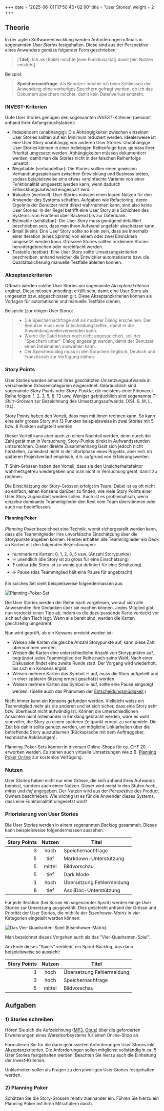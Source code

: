 +++
date = '2025-06-01T17:50:40+02:00'
title = 'User Stories'
weight = 2
+++

## Theorie

In der agilen Softwareentwicklung werden Anforderungen oftmals in sogenannten _User Stories_ festgehalten. Diese sind aus der Perspektive eines Anwenders gemäss folgender Form geschrieben:

> [**Titel**]: Ich als [Rolle] möchte [eine Funktionalität] damit [ein Nutzen entsteht].

Beispiel:

> **Speichernachfrage**: Als Benutzer möchte ich beim Schliessen der Anwendung
> ohne vorheriges Speichern gefragt werden, ob ich das Dokument speichern möchte,
> damit kein Datenverlust entsteht.

### INVEST-Kriterien

Gute User Stories genügen den sogenannten _INVEST_-Kriterien (benannt anhand ihrer Anfangsbuchstaben):

- **I**ndependent (unabhängig): Die Abhängigkeiten zwischen einzelnen User Stories sollten auf ein Minimum reduziert werden. Idealerweise ist eine User Story unabhängig von anderen User Stories. Unabhängige User Stories können in einer beliebigen Reihenfolge bzw. gemäss ihrer Priorität umgesetzt werden. Abhängigkeiten müssen dokumentiert werden, damit man die Stories nicht in der falschen Reihenfolge umsetzt.
- **N**egotiable (verhandelbar): Die Stories sollten einen gewissen Verhandlungsspielraum zwischen Entwicklung und Business bieten, sodass beispielsweise eine etwas vereinfachte Variante von einer Funktionalität umgesetzt werden kann, wenn dadurch Entwicklungsaufwand eingespart wird.
- **V**aluable (wertvoll): User Stories müssen einen klaren Nutzen für den Anwender des Systems schaffen. Aufgaben wie Refactoring, deren Ergebnis der Benutzer nicht direkt wahrnehmen kann, sind also keine User Stories. In der Regel betrifft eine User Story alle Schichten des Systems: von Frontend über Backend bis zur Datenbank.
- **E**stimable (schätzbar): Die User Story muss genügend detailliert beschrieben sein, dass man ihren Aufwand ungefähr abschätzen kann.
- **S**mall (klein): Eine User Story sollte so klein sein, dass sie innerhalb einer Iteration (eines Sprints) von einem oder zwei Enwicklern umgesetzt werden kann. Grössere Stories sollten in kleinere Stories heruntergebrochen oder vereinfacht werden.
- **T**estable (testbar): Eine User Story sollte Umsetzungskriterien beschreiben, anhand welcher die Entwickler automatisierte bzw. die Qualitätssicherung manuelle Testfälle ableiten können.

### Akzeptanzkriterien

Oftmals werden solche User Stories um sogenannte _Akzeptanzkriterien_ ergänzt. Diese müssen unbedingt erfüllt sein, damit eine User Story als umgesetzt bzw. abgeschlossen gilt. Diese Akzeptanzkriterien können als Vorlagen für automatische und manuelle Testfälle dienen.

Beispiele (zur obigen User Story):

> - Die Speichernachfrage soll als modaler Dialog erscheinen. Der Benutzer muss eine Entscheidung treffen, damit er die Anwendung weiterverwenden kann.
> - Wurde die Datei bisher noch nicht abgespeichert, soll der "Speichern unter"-Dialog angezeigt werden, damit der Benutzer einen Dateinamen auswählen kann.
> - Der Speicherdialog muss in den Sprachen Englisch, Deutsch und Französisch zur Verfügung stehen.

### Story Points

User Stories werden anhand ihres geschätzten Umsetzungsaufwands in verschiedene Grössenkategorien eingeordnet. Gebräuchlich sind sogenannte _Story Points_ oder _Story-Punkte_, die meistens einer Fibonacci-Reihe folgen: 1, 2, 3, 5, 8, 13 usw. Weniger gebräuchlich sind sogenannte _T-Shirt-Grössen_ zur Bezeichnung des Umsetzungsaufwands: (XS), S, M, L, (XL).

Story Points haben den Vorteil, dass man mit ihnen rechnen kann. So kann eine sehr grosse Story mit 13 Punkten beispielsweise in zwei Stories mit 5 bzw. 8 Punkten aufgeteilt werden.

Dieser Vorteil kann aber auch zu einem Nachteil werden, denn durch die Zahl gerät man in Versuchung, Story-Punkte direkt in Aufwandsstunden umzurechnen. Dieser direkte Zusammenhang lässt sich jedoch nicht herstellen, zumindest nicht in der Startphase eines Projekts, aber evtl. im späteren Projektverlauf empirisch, d.h. aufgrund von Erfahrungswerten.

T-Shirt-Grössen haben den Vorteil, dass sie den Unsicherheitsfaktor wahrheitsgetreu wiedergeben und man nicht in Versuchung gerät, damit zu rechnen.

Die Einschätzung der Story-Grössen erfolgt im Team. Dabei ist es oft nicht so einfach, einen Konsens darüber zu finden, wie viele Story Points einer User Story zugeordnet werden sollen. Auch ist es problematisch, wenn einzelne dominante Teammitglieder den Rest vom Team überstimmen oder auch nur beeinflussen.

#### Planning Poker

_Planning Poker_ bezeichnet eine Technik, womit sichergestellt werden kann, dass alle Teammitglieder ihre unverfälsche Einschätzung über die Storypunkte abgeben können. Hierbei erhalten alle Teammitglieder ein Deck an Karten mit den folgenden Bezeichnungen:

- nummerierte Karten: 0, 1, 2, 3, 5 usw. (Anzahl Storypunkte)
- :infinity: unendlich (die Story ist zu gross für eine Einschätzung)
- :question: unklar (die Story ist zu wenig gut definiert für eine Schätzung)
- :coffee: Pause (das Teammitglied hält eine Pause für angebracht)

Ein solches Set sieht beispielsweise folgendermassen aus:

![Planning-Poker-Set](/img/planning-poker.png)

Die User Stories werden der Reihe nach vorgelesen, worauf sich alle Anwesenden ihre Gedanken über sie machen können. Jedes Mitglied gibt nun verdeckt einen Tipp ab, indem es die dazu passende Karte verdeckt vor sich auf den Tisch legt. Wenn alle bereit sind, werden die Karten gleichzeitig umgedreht.

Nun wird geprüft, ob ein Konsens erreicht worden ist:

- Weisen alle Karten die gleiche Anzahl Storypunkte auf, kann diese Zahl übernommen werden.
- Weisen die Karten eine unterschiedliche Anzahl von Storypunkten auf, begründet jedes Teammitglied der Reihe nach seine Wahl. Nach einer Diskussion findet eine zweite Runde statt. Der Vorgang wird wiederholt, bis sich ein Konsens ergibt.
- Weisen mehrere Karten das Symbol :infinity: auf, muss die Story aufgeteilt und in einer späteren Sitzung erneut geschätzt werden.
- Weisen mehrere Karten das Symbol :coffee: auf, sollte eine Pause eingelegt werden. (Siehe auch das Phänomen der [Entscheidungsmüdigkeit](https://karrierebibel.de/entscheidungsmuedigkeit/).)

Nicht immer kann ein Konsens gefunden werden. Vielleicht weiss ein Teammitglied mehr als die anderen und ist sich sicher, dass eine Story sehr bzw. überhaupt nicht aufwändig ist. Können die unterschiedlichen Ansichten nicht miteinander in Einklang gebracht werden, wäre es wohl sinnvoller, die Story zu einem späteren Zeitpunkt erneut zu verhandeln. Die Zeit bis dahin sollte genutzt werden, um mögliche Unklarheiten über die betreffende Story auszuräumen (Rücksprache mit dem Auftraggeber, technische Abklärungen).

Planning-Poker-Sets können in diversen Online-Shops für ca. CHF 20.- erworben werden. Es stehen auch virtuelle Umsetzungen wie z.B. [Planning Poker Online](https://planningpokeronline.com/) zur kostenlos Verfügung.

### Nutzen

User Stories haben nicht nur eine Grösse, die sich anhand ihres Aufwands bemisst, sondern auch einen Nutzen. Dieser wird meist in den Stufen _hoch_, _mittel_ und _tief_ angegeben. Der Nutzen wird aus der Perspektive des Product Owners beschrieben: Wie wichtig ist es für die Anwender dieses Systems, dass eine Funktionalität umgesetzt wird?

### Priorisierung von User Stories

Die User Stories werden in einem sogenannten _Backlog_ gesammelt. Dieses kann beispielsweise folgendermassen aussehen:

| Story Points | Nutzen | Titel                     |
|-------------:|:------:|---------------------------|
|            3 |  hoch  | Speichernachfrage         |
|            5 |  tief  | Markdown-Unterstützung    |
|            5 | mittel | Bildvorschau              |
|            5 |  tief  | Dark Mode                 |
|            1 |  hoch  | Übersetzung Fehlermeldung |
|            8 |  tief  | AsciiDoc-Unterstützung    |

Für jede Iteration (bei Scrum ein sogenannter _Sprint_) werden einige User Stories zur Umsetzung ausgewählt. Dies geschieht anhand der Grösse und Priorität der User Stories, die mithilfe der _Eisenhower-Matrix_ in vier Kategorien eingeteilt werden können:

![Das Vier-Quadranten-Spiel (Eisenhower-Matrix)](/img/vier-quadranten-spiel.png)

Man bezeichnet dieses Vorgehen auch als das "Vier-Quadranten-Spiel".

Am Ende dieses "Spiels" verbleibt ein Sprint-Backlog, das dann beispielsweise so aussieht:

| Story Points | Nutzen | Titel                     |
|-------------:|:------:|---------------------------|
|            1 |  hoch  | Übersetzung Fehlermeldung |
|            3 |  hoch  | Speichernachfrage         |
|            5 | mittel | Bildvorschau              |

## Aufgaben

### 1) Stories schreiben

Hören Sie sich die Aufzeichnung ([MP3](/audio/warenkorb.mp3), [Opus](/audio/warenkorb.opus)) über die geforderten Erweiterungen eines Warenkorbsystems für einen Online-Shop an.

Formulieren Sie für die darin geäusserten Anforderungen User Stories inkl. Akzeptanzkriterien. Die Anforderungen sollen möglichst vollständig in ca. 5 User Stories festgehalten werden. Beachten Sie hierzu auch die Einhaltung der Invest-Kriterien.

Unklarheiten sollen als Fragen zu den jeweiligen User Stories festgehalten werden.

### 2) Planning Poker

Schätzen Sie die Story-Grössen relativ zueinander ein. Führen Sie hierzu ein Planning Poker mit ihren Mitschülern durch.